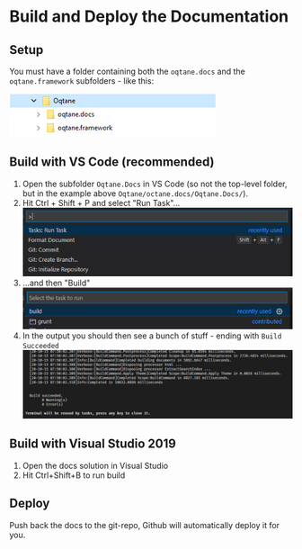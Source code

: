 ﻿
# Build and Deploy the Documentation

## Setup

You must have a folder containing both the `oqtane.docs` and the `oqtane.framework` subfolders - like this:

![Folder structure for Building](./assets/folder-structure-for-building.jpg)

## Build with VS Code (recommended)

1. Open the subfolder `Oqtane.Docs` in VS Code (so not the top-level folder, but in the example above `Oqtane/octane.docs/Oqtane.Docs/`).
1. Hit Ctrl + Shift + P and select "Run Task"...  
![VS Code Run Task](./assets/vs-code-run-task.jpg)  
1. ...and then "Build"
![VS Code Build](./assets/vs-code-build.jpg)
1. In the output you should then see a bunch of stuff - ending with `Build Succeeded`  
![VS Code Build Successfull](./assets/vs-code-build-succeeded.jpg)


## Build with Visual Studio 2019

1. Open the docs solution in Visual Studio
1. Hit Ctrl+Shift+B to run build

## Deploy

Push back the docs to the git-repo, Github will automatically deploy it for you.